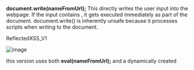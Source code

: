 **document.write(nameFromUrl);**
This directly writes the user input into the webpage.
If the input contains <script>alert(1)</script>, it gets executed immediately as part of the document.
document.write() is inherently unsafe because it processes scripts when writing to the document.

ReflectedXSS_V1

![image](https://github.com/user-attachments/assets/6fdc721d-8830-402d-8380-be85ce7e4d2d)



this version uses both **eval(nameFromUrl);**
and a dynamically created <script> tag to execute any JavaScript passed via the name parameter in the URL. Test it with:

yourpage.html?name=alert(1)

ReflectedXSS_V2

![image](https://github.com/user-attachments/assets/18ef28ba-6e62-4a7a-9265-41ab8046addf)



**eval(userInput); Executes Any JS
Example: ?input=alert(1) will execute immediately.**
